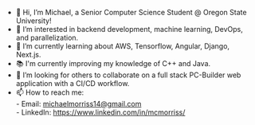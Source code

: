 - 👋 Hi, I’m Michael, a Senior Computer Science Student @ Oregon State University! 
- 👀 I’m interested in backend development, machine learning, DevOps, and parallelization.
- 🌱 I’m currently learning about AWS, Tensorflow, Angular, Django, Next.js.
- 📚 I'm currently improving my knowledge of C++ and Java. 
- 💞️ I’m looking for others to collaborate on a full stack PC-Builder web application with a CI/CD workflow.
- 📫 How to reach me:<br /> 
                  - Email: michaelmorriss14@gmail.com <br /> 
                  - LinkedIn: https://www.linkedin.com/in/mcmorriss/
